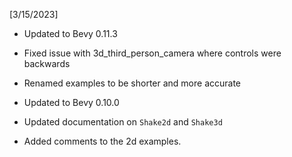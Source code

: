 [3/15/2023]

- Updated to Bevy 0.11.3
- Fixed issue with 3d_third_person_camera where controls were backwards
- Renamed examples to be shorter and more accurate

- Updated to Bevy 0.10.0
- Updated documentation on `Shake2d` and `Shake3d`
- Added comments to the 2d examples.
